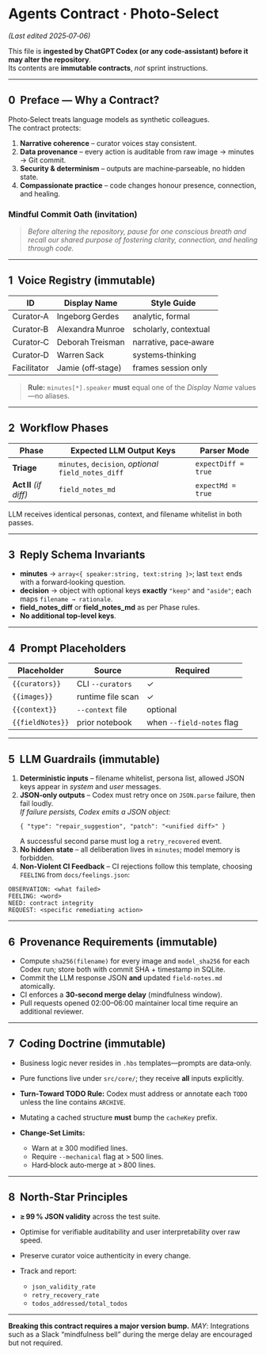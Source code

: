 # Agents Contract · Photo‑Select

_(Last edited 2025‑07‑06)_

This file is **ingested by ChatGPT Codex (or any code‑assistant) before it may alter the repository**.  
Its contents are **immutable contracts**, _not_ sprint instructions.

---

## 0  Preface — Why a Contract?

Photo‑Select treats language models as synthetic colleagues.  
The contract protects:

1. **Narrative coherence** – curator voices stay consistent.
2. **Data provenance** – every action is auditable from raw image → minutes → Git commit.
3. **Security & determinism** – outputs are machine‑parseable, no hidden state.
4. **Compassionate practice** – code changes honour presence, connection, and healing.

### Mindful Commit Oath (invitation)

> _Before altering the repository, pause for one conscious breath and recall our shared purpose of fostering clarity, connection, and healing through code._

---

## 1  Voice Registry (immutable)

| ID          | Display Name      | Style Guide           |
| ----------- | ----------------- | --------------------- |
| Curator‑A   | Ingeborg Gerdes   | analytic, formal      |
| Curator‑B   | Alexandra Munroe  | scholarly, contextual |
| Curator‑C   | Deborah Treisman  | narrative, pace‑aware |
| Curator‑D   | Warren Sack       | systems‑thinking      |
| Facilitator | Jamie (off‑stage) | frames session only   |

> **Rule:** `minutes[*].speaker` **must** equal one of the _Display Name_ values—no aliases.

---

## 2  Workflow Phases

| Phase                  | Expected LLM Output Keys                             | Parser Mode         |
| ---------------------- | ---------------------------------------------------- | ------------------- |
| **Triage**             | `minutes`, `decision`, _optional_ `field_notes_diff` | `expectDiff = true` |
| **Act II** _(if diff)_ | `field_notes_md`                                     | `expectMd = true`   |

LLM receives identical personas, context, and filename whitelist in both passes.

---

## 3  Reply Schema Invariants

- **minutes** → `array<{ speaker:string, text:string }>`; last `text` ends with a forward‑looking question.
- **decision** → object with optional keys **exactly** `"keep"` and `"aside"`; each maps `filename → rationale`.
- **field_notes_diff** or **field_notes_md** as per Phase rules.
- **No additional top‑level keys**.

---

## 4  Prompt Placeholders

| Placeholder      | Source            | Required                  |
| ---------------- | ----------------- | ------------------------- |
| `{{curators}}`   | CLI `--curators`  | ✓                         |
| `{{images}}`     | runtime file scan | ✓                         |
| `{{context}}`    | `--context` file  | optional                  |
| `{{fieldNotes}}` | prior notebook    | when `--field-notes` flag |

---

## 5  LLM Guardrails (immutable)

1. **Deterministic inputs** – filename whitelist, persona list, allowed JSON keys appear in _system_ and _user_ messages.
2. **JSON‑only outputs** – Codex must retry once on `JSON.parse` failure, then fail loudly.  
   _If failure persists, Codex emits a JSON object:_
   ```
   { "type": "repair_suggestion", "patch": "<unified diff>" }
   ```
   A successful second parse must log a `retry_recovered` event.
3. **No hidden state** – all deliberation lives in `minutes`; model memory is forbidden.
4. **Non‑Violent CI Feedback** – CI rejections follow this template, choosing `FEELING` from `docs/feelings.json`:

```
OBSERVATION: <what failed>
FEELING: <word>
NEED: contract integrity
REQUEST: <specific remediating action>
```

---

## 6  Provenance Requirements (immutable)

- Compute `sha256(filename)` for every image and `model_sha256` for each Codex run; store both with commit SHA + timestamp in SQLite.
- Commit the LLM response JSON **and** updated `field‑notes.md` atomically.
- CI enforces a **30‑second merge delay** (mindfulness window).
- Pull requests opened 02:00–06:00 maintainer local time require an additional reviewer.

---

## 7  Coding Doctrine (immutable)

- Business logic never resides in `.hbs` templates—prompts are data‑only.
- Pure functions live under `src/core/`; they receive **all** inputs explicitly.
- **Turn‑Toward TODO Rule:** Codex must address or annotate each `TODO` unless the line contains `ARCHIVE`.
- Mutating a cached structure **must** bump the `cacheKey` prefix.
- **Change‑Set Limits:**

  - Warn at ≥ 300 modified lines.
  - Require `--mechanical` flag at > 500 lines.
  - Hard‑block auto‑merge at > 800 lines.

---

## 8  North‑Star Principles

- **≥ 99 % JSON validity** across the test suite.
- Optimise for verifiable auditability and user interpretability over raw speed.
- Preserve curator voice authenticity in every change.
- Track and report:

  - `json_validity_rate`
  - `retry_recovery_rate`
  - `todos_addressed/total_todos`

---

**Breaking this contract requires a major version bump.**
_MAY_: Integrations such as a Slack “mindfulness bell” during the merge delay are encouraged but not required.
